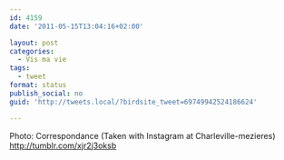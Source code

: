 ```yaml
---
id: 4159
date: '2011-05-15T13:04:16+02:00'

layout: post
categories:
  - Vis ma vie
tags:
  - tweet
format: status
publish_social: no
guid: 'http://tweets.local/?birdsite_tweet=69749942524186624'

---
```


Photo: Correspondance (Taken with Instagram at Charleville-mezieres) http://tumblr.com/xjr2j3oksb